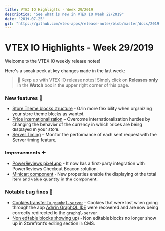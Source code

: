 ```yaml
---
title: VTEX IO Highlights - Week 29/2019
description: "See what is new in VTEX IO Week 29/2019"
date: "2019-07-25"
git: "https://github.com/vtex-apps/release-notes/blob/master/docs/2019-week-29/README.md"
---
```


# VTEX IO Highlights - Week 29/2019

Welcome to the VTEX IO weekly release notes!

Here's a sneak peek at key changes made in the last week:

> :bell: Keep up with VTEX IO release notes! Simply click on **Releases only** in the **Watch** box in the upper right corner of this page.

### New features :rocket:

- [Store Theme blocks structure](store-theme-blocks-structure.md) - Gain more flexibility when organizing your store theme blocks as wanted.
- [Price internationalization](price-internationalization.md) – Overcome internationalization hurdles by changing the behavior of the currency in which prices are being displayed in your store.
- [Server Timing](server-timing.md) – Monitor the performance of each sent request with the Server timing feature.

### Improvements :heavy_plus_sign:

- [PowerReviews pixel app](powerreviews-pixel-app.md) - It now has a first-party integration with PowerReviews Checkout Beacon solution.
- [Minicart component](minicart-component.md) - New properties enable the displaying of the total item and value quantity in the component.

### Notable bug fixes :bug:

- [Cookies transfer to `graphql-server`](https://github.com/vtex-apps/admin-graphql-ide/pull/5) - Cookies that were lost when going through the app [Admin GraphQL IDE](https://github.com/vtex-apps/admin-graphql-ide) were recovered and are now being correctly redirected to the `graphql-server`.
- [Non editable blocks showing up](https://github.com/vtex-apps/admin-pages/pull/245)) - Non editable blocks no longer show up in Storefront’s editing section in CMS.
